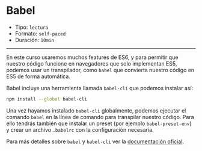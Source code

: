 # Babel

* Tipo: `lectura`
* Formato: `self-paced`
* Duración: `10min`

***

En este curso usaremos muchos features de ES6, y para permitir que nuestro
código funcione en navegadores que solo implementan ES5, podemos usar un
transpilador, como `babel` que convierta nuestro código en ES5 de forma
automática.

Babel incluye una herramienta llamada `babel-cli` que podemos instalar así:

```sh
npm install --global babel-cli
```

Una vez hayamos instalado `babel-cli` globalmente, podemos ejecutar el comando
`babel` en la línea de comando para transpilar nuestro código. Para ello tendrás
también que instalar un preset (por ejemplo `babel-preset-env`) y crear un
archivo `.babelrc` con la configuración necesaria.

Para más detalles sobre `babel` y `babel-cli` ver la
[documentación oficial](https://babeljs.io).

